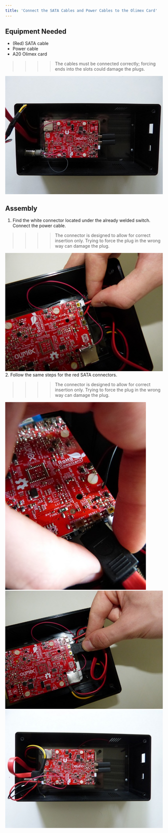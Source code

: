 ```yaml
---
title: 'Connect the SATA Cables and Power Cables to the Olimex Card'
---
```


## Equipment Needed

* \(Red\) SATA cable
* Power cable
* A20 Olimex card

>>>> The cables must be connected correctly; forcing ends into the slots could damage the plugs.

![](P1080970.jpg)

## Assembly

1. Find the white connector located under the already welded switch. Connect the power cable. 
>>>> The connector is designed to allow for correct insertion only.  Trying to force the plug in the wrong way can damage the plug. 


   ![](P1090080.jpg)   
2. Follow the same steps for the red SATA connectors. 
>>>>The connector is designed to allow for correct insertion only.  Trying to force the plug in the wrong way can damage the plug.   
       
   ![](P1090017.jpg)   
   ![](P1090081.jpg)   
   ![](P1080969.jpg)

